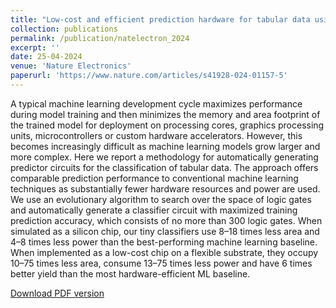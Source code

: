 ```yaml
---
title: "Low-cost and efficient prediction hardware for tabular data using tiny classifier circuits"
collection: publications
permalink: /publication/natelectron_2024
excerpt: ''
date: 25-04-2024
venue: 'Nature Electronics'
paperurl: 'https://www.nature.com/articles/s41928-024-01157-5'
---
```

A typical machine learning development cycle maximizes performance during model training and then minimizes the memory and area footprint of the trained model for deployment on processing cores, graphics processing units, microcontrollers or custom hardware accelerators. However, this becomes increasingly difficult as machine learning models grow larger and more complex. Here we report a methodology for automatically generating predictor circuits for the classification of tabular data. The approach offers comparable prediction performance to conventional machine learning techniques as substantially fewer hardware resources and power are used. We use an evolutionary algorithm to search over the space of logic gates and automatically generate a classifier circuit with maximized training prediction accuracy, which consists of no more than 300 logic gates. When simulated as a silicon chip, our tiny classifiers use 8–18 times less area and 4–8 times less power than the best-performing machine learning baseline. When implemented as a low-cost chip on a flexible substrate, they occupy 10–75 times less area, consume 13–75 times less power and have 6 times better yield than the most hardware-efficient ML baseline.


[Download PDF version](https://www.nature.com/articles/s41928-024-01157-5)